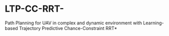 # LTP-CC-RRT-
Path Planning for UAV in complex and dynamic environment with Learning-based Trajectory Predictive Chance-Constraint RRT*
